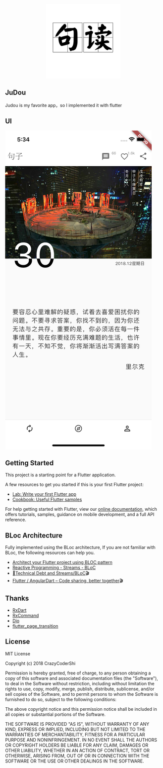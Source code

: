<p align="center">
    <img alt="gank.io" src="https://github.com/CrazyCoderShi/judou/blob/master/assets/judou.png" width="240">
</p>

## JuDou

Judou is my favorite app，so I implemented it with flutter

## UI

![Index](https://github.com/CrazyCoderShi/judou/blob/master/assets/Index%20Screen%20Shot.png)

## Getting Started

This project is a starting point for a Flutter application.

A few resources to get you started if this is your first Flutter project:

- [Lab: Write your first Flutter app](https://flutter.io/docs/get-started/codelab)
- [Cookbook: Useful Flutter samples](https://flutter.io/docs/cookbook)

For help getting started with Flutter, view our
[online documentation](https://flutter.io/docs), which offers tutorials,
samples, guidance on mobile development, and a full API reference.

## BLoc Architecture

Fully implemented using the BLoc architecture,
If you are not familiar with BLoc, the following resources can help you.

- [Architect your Flutter project using BLOC pattern](https://medium.com/flutterpub/architecting-your-flutter-project-bd04e144a8f1)
- [Reactive Programming - Streams - BLoC](https://www.didierboelens.com/2018/08/reactive-programming---streams---bloc/)
- [Technical Debt and Streams/BLoC](https://www.youtube.com/watch?v=fahC3ky_zW0)🎬
- [Flutter / AngularDart – Code sharing, better together](https://www.youtube.com/watch?v=PLHln7wHgPE)🎬

## Thanks

- [RxDart](https://github.com/ReactiveX/rxdart)
- [RxCommand](https://github.com/fluttercommunity/rx_command)
- [Dio](https://github.com/flutterchina/dio)
- [flutter_page_transition](https://github.com/kalismeras61/flutter_page_transition)

## License

MIT License

Copyright (c) 2018 CrazyCoderShi

Permission is hereby granted, free of charge, to any person obtaining a copy
of this software and associated documentation files (the "Software"), to deal
in the Software without restriction, including without limitation the rights
to use, copy, modify, merge, publish, distribute, sublicense, and/or sell
copies of the Software, and to permit persons to whom the Software is
furnished to do so, subject to the following conditions:

The above copyright notice and this permission notice shall be included in all
copies or substantial portions of the Software.

THE SOFTWARE IS PROVIDED "AS IS", WITHOUT WARRANTY OF ANY KIND, EXPRESS OR
IMPLIED, INCLUDING BUT NOT LIMITED TO THE WARRANTIES OF MERCHANTABILITY,
FITNESS FOR A PARTICULAR PURPOSE AND NONINFRINGEMENT. IN NO EVENT SHALL THE
AUTHORS OR COPYRIGHT HOLDERS BE LIABLE FOR ANY CLAIM, DAMAGES OR OTHER
LIABILITY, WHETHER IN AN ACTION OF CONTRACT, TORT OR OTHERWISE, ARISING FROM,
OUT OF OR IN CONNECTION WITH THE SOFTWARE OR THE USE OR OTHER DEALINGS IN THE
SOFTWARE.
